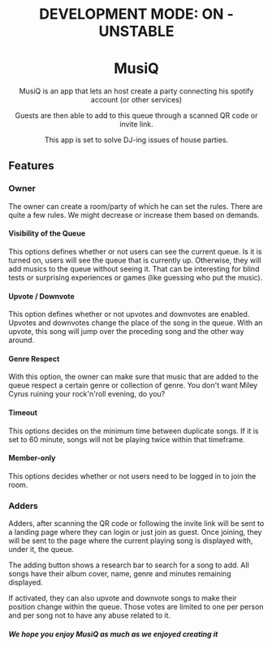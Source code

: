 <h1 align="center"> DEVELOPMENT MODE: ON - UNSTABLE </h1>
<h1 align="center"> MusiQ </h1>

<p align="center"> MusiQ is an app that lets an host create a party connecting his spotify account (or other services)</p>

<p align="center">Guests are then able to add to this queue through a scanned QR code or invite link.</p>

<p align="center">This app is set to solve DJ-ing issues of house parties.</p>

## Features

### Owner

The owner can create a room/party of which he can set the rules.
There are quite a few rules. We might decrease or increase them based on demands.

#### Visibility of the Queue

This options defines whether or not users can see the current queue.
Is it is turned on, users will see the queue that is currently up.
Otherwise, they will add musics to the queue without seeing it.
That can be interesting for blind tests or surprising experiences or games (like guessing who put the music).

#### Upvote / Downvote

This option defines whether or not upvotes and downvotes are enabled.
Upvotes and downvotes change the place of the song in the queue. With an upvote, this song will jump over the preceding song and the other way around.

#### Genre Respect

With this option, the owner can make sure that music that are added to the queue respect a certain genre or collection of genre.
You don't want Miley Cyrus ruining your rock'n'roll evening, do you?

#### Timeout

This options decides on the minimum time between duplicate songs.
If it is set to 60 minute, songs will not be playing twice within that timeframe.

#### Member-only

This options decides whether or not users need to be logged in to join the room.


### Adders

Adders, after scanning the QR code or following the invite link will be sent to a landing page where they can login or just join as guest.
Once joining, they will be sent to the page where the current playing song is displayed with, under it, the queue.

The adding button shows a research bar to search for a song to add.
All songs have their album cover, name, genre and minutes remaining displayed.

If activated, they can also upvote and downvote songs to make their position change within the queue.
Those votes are limited to one per person and per song not to have any abuse related to it.

##### We hope you enjoy MusiQ as much as we enjoyed creating it
